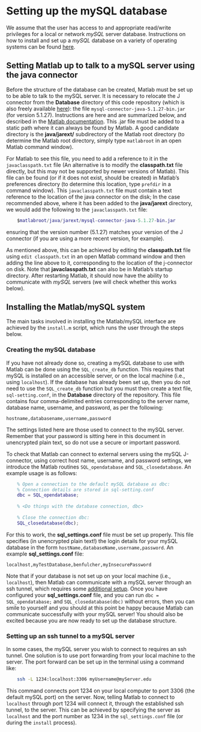 # Setting up the mySQL database

We assume that the user has access to and appropriate read/write privileges for a local or network *mySQL* server database.
Instructions on how to install and set up a *mySQL* database on a variety of operating systems can be found [here](http://dev.mysql.com/doc/refman/5.7/en/installing.html).

## Setting Matlab up to talk to a mySQL server using the java connector
<!--{#sec:SettingUpJ}-->

Before the structure of the database can be created, Matlab must be set up to be able to talk to the mySQL server.
It is necessary to relocate the J connector from the **Database** directory of this code repository (which is also freely available [here](http://dev.mysql.com/downloads/connector/j/)): the file `mysql-connector-java-5.1.27-bin.jar` (for version 5.1.27).
Instructions are here and are summarized below, and described in the [Matlab documentation](http://www.mathworks.co.uk/help/matlab/matlab_external/bringing-java-classes-and-methods-into-matlab-workspace.html).
This .jar file must be added to a static path where it can always be found by Matlab.
A good candidate directory is the **java/jarext/** subdirectory of the Matlab root directory (to determine the Matlab root directory, simply type `matlabroot` in an open Matlab command window).

For Matlab to see this file, you need to add a reference to it in the `javaclasspath.txt` file (An alternative is to modify the **classpath.txt** file directly, but this may not be supported by newer versions of Matlab).
This file can be found (or if it does not exist, should be created) in Matlab’s preferences directory (to determine this location, type `prefdir` in a command window).
This `javaclasspath.txt` file must contain a text reference to the location of the java connector on the disk; In the case recommended above, where it has been added to the **java/jarext** directory, we would add the following to the `javaclasspath.txt` file:

```matlab
    $matlabroot/java/jarext/mysql-connector-java-5.1.27-bin.jar
```

ensuring that the version number (5.1.27) matches your version of the J connector (if you are using a more recent version, for example).

As mentioned above, this can be achieved by editing the **classpath.txt** file using `edit classpath.txt` in an open Matlab command window and then adding the line above to it, corresponding to the location of the j-connector on disk.
Note that **javaclasspath.txt** can also be in Matlab’s startup directory.
After restarting Matlab, it should now have the ability to communicate with *mySQL* servers (we will check whether this works below).

## Installing the Matlab/mySQL system
<!--{#sec:installing_the_matlab_mysql_system}-->

The main tasks involved in installing the Matlab/mySQL interface are achieved by the `install.m` script, which runs the user through the steps below.
<!--in the main directory of the code repository.-->
<!--This script runs the user through the steps outlined below.-->


### Creating the mySQL database
<!--{#sec:creating_the_mysql_database}-->

If you have not already done so, creating a mySQL database to use with Matlab can be done using the `SQL_create_db` function.
This requires that mySQL is installed on an accessible server, or on the local machine (i.e., using `localhost`).
If the database has already been set up, then you do not need to use the `SQL_create_db` function but you must then create a text file, `sql-setting.conf`, in the **Database** directory of the repository.
This file contains four comma-delimited entries corresponding to the server name, database name, username, and password, as per the following:

    hostname,databasename,username,password

The settings listed here are those used to connect to the mySQL server.
Remember that your password is sitting here in this document in unencrypted plain text, so do not use a secure or important password.

To check that Matlab can connect to external servers using the mySQL J-connector, using correct host name, username, and password settings, we introduce the Matlab routines `SQL_opendatabase` and `SQL_closedatabase`.
An example usage is as follows:

```matlab
    % Open a connection to the default mySQL database as dbc:
    % Connection details are stored in sql-setting.conf
    dbc = SQL_opendatabase;
    
    % <Do things with the database connection, dbc>
    
    % Close the connection dbc:
    SQL_closedatabase(dbc);
```

For this to work, the **sql_settings.conf** file must be set up properly.
This file specifies (in unencrypted plain text!) the login details for your mySQL database in the form `hostName,databaseName,username,password`.
An example **sql_settings.conf** file:

    localhost,myTestDatabase,benfulcher,myInsecurePassword

Note that if your database is not set up on your local machine (i.e., `localhost`), then Matlab can communicate with a mySQL server through an ssh tunnel, which requires some [additional setup](#sec:sqlssh).
Once you have configured your **sql_settings.conf** file, and you can run `dbc = SQL_opendatabase;` and `SQL_closedatabase(dbc)` without errors, then you can smile to yourself and you should at this point be happy because Matlab can communicate successfully with your mySQL server!
You should also be excited because you are now ready to set up the database structure.


### Setting up an ssh tunnel to a mySQL server
<!-- {#sec:sqlssh} -->

In some cases, the mySQL server you wish to connect to requires an ssh tunnel.
One solution is to use port forwarding from your local machine to the server.
The port forward can be set up in the terminal using a command like:

```bash
    ssh -L 1234:localhost:3306 myUsername@myServer.edu
```

This command connects port 1234 on your local computer to port 3306 (the default mySQL port) on the server.
Now, telling Matlab to connect to `localhost` through port 1234 will connect it, through the established ssh tunnel, to the server.
This can be achieved by specifying the server as `localhost` and the port number as 1234 in the `sql_settings.conf` file (or during the `install` process).